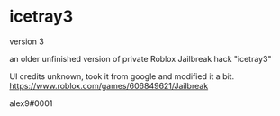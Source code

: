 # icetray3
version 3

an older unfinished version of private Roblox Jailbreak hack "icetray3"

UI credits unknown, took it from google and modified it a bit.
https://www.roblox.com/games/606849621/Jailbreak

alex9#0001

